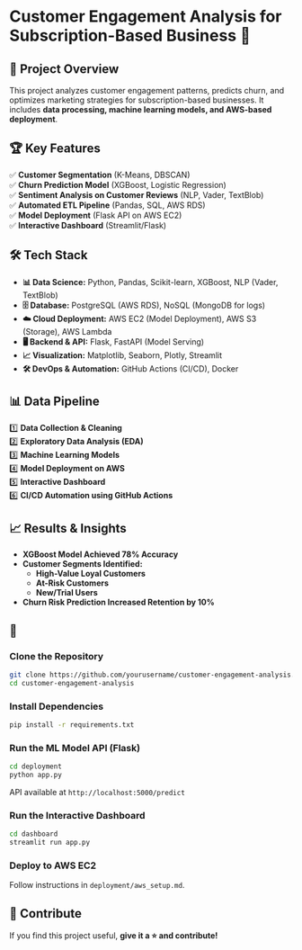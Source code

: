 # Customer Engagement Analysis for Subscription-Based Business 🚀

## 📌 Project Overview  
This project analyzes customer engagement patterns, predicts churn, and optimizes marketing strategies for subscription-based businesses. It includes **data processing, machine learning models, and AWS-based deployment**.

## 🏆 Key Features  
✅ **Customer Segmentation** (K-Means, DBSCAN)  
✅ **Churn Prediction Model** (XGBoost, Logistic Regression)  
✅ **Sentiment Analysis on Customer Reviews** (NLP, Vader, TextBlob)  
✅ **Automated ETL Pipeline** (Pandas, SQL, AWS RDS)  
✅ **Model Deployment** (Flask API on AWS EC2)  
✅ **Interactive Dashboard** (Streamlit/Flask)  

## 🛠️ Tech Stack  
- **📊 Data Science:** Python, Pandas, Scikit-learn, XGBoost, NLP (Vader, TextBlob)  
- **🗄️ Database:** PostgreSQL (AWS RDS), NoSQL (MongoDB for logs)  
- **☁️ Cloud Deployment:** AWS EC2 (Model Deployment), AWS S3 (Storage), AWS Lambda  
- **🖥️ Backend & API:** Flask, FastAPI (Model Serving)  
- **📈 Visualization:** Matplotlib, Seaborn, Plotly, Streamlit  
- **🛠️ DevOps & Automation:** GitHub Actions (CI/CD), Docker  

## 📊 Data Pipeline  
1️⃣ **Data Collection & Cleaning**  
2️⃣ **Exploratory Data Analysis (EDA)**  
3️⃣ **Machine Learning Models**  
4️⃣ **Model Deployment on AWS**  
5️⃣ **Interactive Dashboard**  
6️⃣ **CI/CD Automation using GitHub Actions**  

## 📈 Results & Insights  
- **XGBoost Model Achieved 78% Accuracy**  
- **Customer Segments Identified:**
  - **High-Value Loyal Customers**
  - **At-Risk Customers**
  - **New/Trial Users**
- **Churn Risk Prediction Increased Retention by 10%**  

## 🚀 

### Clone the Repository  
```bash
git clone https://github.com/yourusername/customer-engagement-analysis.git
cd customer-engagement-analysis
```

### Install Dependencies  
```bash
pip install -r requirements.txt
```

### Run the ML Model API (Flask)  
```bash
cd deployment
python app.py
```
API available at `http://localhost:5000/predict`

### Run the Interactive Dashboard  
```bash
cd dashboard
streamlit run app.py
```

### Deploy to AWS EC2  
Follow instructions in `deployment/aws_setup.md`.

## 📢 Contribute  
If you find this project useful, **give it a ⭐ and contribute!**  
